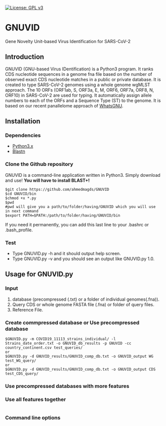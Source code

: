 [![License: GPL v3](https://img.shields.io/badge/License-GPL%20v3-blue.svg)](https://www.gnu.org/licenses/gpl-3.0)
# GNUVID
Gene Novelty Unit-based Virus Identification for SARS-CoV-2
## Introduction
GNUVID (GNU-based Virus IDentification) is a Python3 program. It ranks CDS nucleotide sequences in a genome fna file based on the number of observed exact CDS nucleotide matches in a public or private database. It is created to type SARS-CoV-2 genomes using a whole genome wgMLST approach. The 10 ORFs (ORF1ab, S, ORF3a, E, M, ORF6, ORF7a, ORF8, N, ORF10) in SARS-CoV-2 are used for typing. It automatically assign allele numbers to each of the ORFs and a Sequence Type (ST) to the genome. It is based on our recent panallelome approach of [WhatsGNU](https://github.com/ahmedmagds/WhatsGNU).<br/>

## Installation
### Dependencies
* [Python3.x](https://www.python.org/downloads/)
* [Blastn](https://ftp.ncbi.nlm.nih.gov/blast/executables/blast+/LATEST/)
### Clone the Github repository
GNUVID is a command-line application written in Python3. Simply download and use! **You will have to install BLAST+!**
```
$git clone https://github.com/ahmedmagds/GNUVID
$cd GNUVID/bin
$chmod +x *.py
$pwd 
#pwd will give you a path/to/folder/having/GNUVID which you will use in next command
$export PATH=$PATH:/path/to/folder/having/GNUVID/bin
```
If you need it permanently, you can add this last line to your .bashrc or .bash_profile. 

### Test
* Type GNUVID.py -h and it should output help screen.
* Type GNUVID.py -v and you should see an output like GNUVID.py 1.0.

## Usage for GNUVID.py
### Input
1. database (precompressed (.txt) or a folder of individual genomes(.fna)).
2. Query CDS or whole genome FASTA file (.fna) or folder of query files.
3. Reference File.

### Create commpressed database or Use precompressed database
```
$GNUVID.py -m COVID19_11113_strains_individual/ -l Strains_date_order.txt -o GNUVID_db_results -p GNUVID -cc country_continent.csv test_queries/
or
$GNUVID.py -d GNUVID_results/GNUVID_comp_db.txt -o GNUVID_output WG test_WG_query/
or
$GNUVID.py -d GNUVID_results/GNUVID_comp_db.txt -o GNUVID_output CDS test_CDS_query/
```
### Use precompressed databases with more features

### Use all features together
```
```
### Command line options
